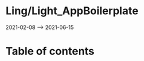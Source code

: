Ling/Light_AppBoilerplate
================
2021-02-08 --> 2021-06-15




Table of contents
===========





